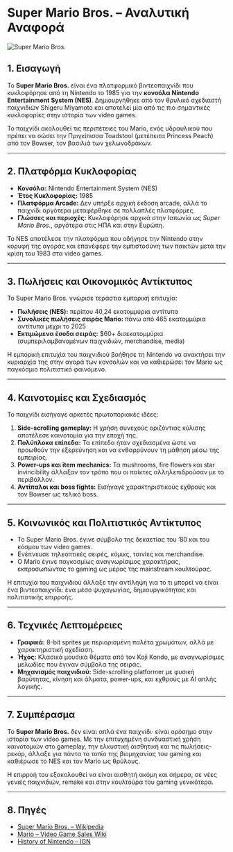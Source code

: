 # Super Mario Bros. – Αναλυτική Αναφορά

![Super Mario Bros.](https://upload.wikimedia.org/wikipedia/commons/6/6e/Super_Mario_Bros._Box_Art.jpg)

## 1. Εισαγωγή

Το **Super Mario Bros.** είναι ένα πλατφορμικό βιντεοπαιχνίδι που κυκλοφόρησε από τη Nintendo το 1985 για την **κονσόλα Nintendo Entertainment System (NES)**. Δημιουργήθηκε από τον θρυλικό σχεδιαστή παιχνιδιών Shigeru Miyamoto και αποτελεί μία από τις πιο σημαντικές κυκλοφορίες στην ιστορία των video games.

Το παιχνίδι ακολουθεί τις περιπέτειες του Mario, ενός υδραυλικού που πρέπει να σώσει την Πριγκίπισσα Toadstool (μετέπειτα Princess Peach) από τον Bowser, τον βασιλιά των χελωνοδράκων.

---

## 2. Πλατφόρμα Κυκλοφορίας

- **Κονσόλα:** Nintendo Entertainment System (NES)  
- **Έτος Κυκλοφορίας:** 1985  
- **Πλατφόρμα Arcade:** Δεν υπήρξε αρχική έκδοση arcade, αλλά το παιχνίδι αργότερα μεταφέρθηκε σε πολλαπλές πλατφόρμες.  
- **Γλώσσες και περιοχές:** Κυκλοφόρησε αρχικά στην Ιαπωνία ως *Super Mario Bros.*, αργότερα στις ΗΠΑ και στην Ευρώπη.

Το NES αποτέλεσε την πλατφόρμα που οδήγησε την Nintendo στην κορυφή της αγοράς και επανέφερε την εμπιστοσύνη των παικτών μετά την κρίση του 1983 στα video games.

---

## 3. Πωλήσεις και Οικονομικός Αντίκτυπος

Το Super Mario Bros. γνώρισε τεράστια εμπορική επιτυχία:

- **Πωλήσεις (NES):** περίπου 40,24 εκατομμύρια αντίτυπα  
- **Συνολικές πωλήσεις σειράς Mario:** πάνω από 465 εκατομμύρια αντίτυπα μέχρι το 2025  
- **Εκτιμώμενα έσοδα σειράς:** $60+ δισεκατομμύρια (συμπεριλαμβανομένων παιχνιδιών, merchandise, media)  

Η εμπορική επιτυχία του παιχνιδιού βοήθησε τη Nintendo να ανακτήσει την κυριαρχία της στην αγορά των κονσολών και να καθιερώσει τον Mario ως παγκόσμιο πολιτιστικό φαινόμενο.

---

## 4. Καινοτομίες και Σχεδιασμός

Το παιχνίδι εισήγαγε αρκετές πρωτοποριακές ιδέες:

1. **Side-scrolling gameplay:** Η χρήση συνεχούς οριζόντιας κύλισης αποτέλεσε καινοτομία για την εποχή της.  
2. **Πολύπλοκα επίπεδα:** Τα επίπεδα ήταν σχεδιασμένα ώστε να προωθούν την εξερεύνηση και να ενθαρρύνουν τη μάθηση μέσω της εμπειρίας.  
3. **Power-ups και item mechanics:** Τα mushrooms, fire flowers και star invincibility άλλαξαν τον τρόπο που οι παίκτες αλληλεπιδρούσαν με το περιβάλλον.  
4. **Αντίπαλοι και boss fights:** Εισήγαγε χαρακτηριστικούς εχθρούς και τον Bowser ως τελικό boss.

---

## 5. Κοινωνικός και Πολιτιστικός Αντίκτυπος

- Το Super Mario Bros. έγινε σύμβολο της δεκαετίας του ’80 και του κόσμου των video games.  
- Ενέπνευσε τηλεοπτικές σειρές, κόμικς, ταινίες και merchandise.  
- Ο Mario έγινε παγκοσμίως αναγνωρίσιμος χαρακτήρας, εκπροσωπώντας το gaming ως μέρος της mainstream κουλτούρας.

Η επιτυχία του παιχνιδιού άλλαξε την αντίληψη για το τι μπορεί να είναι ένα βιντεοπαιχνίδι: ένα μέσο ψυχαγωγίας, δημιουργικότητας και πολιτιστικής επιρροής.

---

## 6. Τεχνικές Λεπτομέρειες

- **Γραφικά:** 8-bit sprites με περιορισμένη παλέτα χρωμάτων, αλλά με χαρακτηριστική σχεδίαση.  
- **Ήχος:** Κλασικά μουσικά θέματα από τον Koji Kondo, με αναγνωρίσιμες μελωδίες που έγιναν σύμβολα της σειράς.  
- **Μηχανισμός παιχνιδιού:** Side-scrolling platformer με φυσική βαρύτητας, κίνηση και άλματα, power-ups, και εχθρούς με AI απλής λογικής.

---

## 7. Συμπέρασμα

Το **Super Mario Bros.** δεν είναι απλά ένα παιχνίδι· είναι ορόσημο στην ιστορία των video games. Με την επιτυχημένη συνδυαστική χρήση καινοτομιών στο gameplay, την ελκυστική αισθητική και τις πωλήσεις-ρεκόρ, άλλαξε για πάντα το τοπίο της βιομηχανίας του gaming και καθιέρωσε το NES και τον Mario ως θρύλους.

Η επιρροή του εξακολουθεί να είναι αισθητή ακόμη και σήμερα, σε νέες γενιές παιχνιδιών, remake και στην κουλτούρα του gaming γενικότερα.

---

## 8. Πηγές

- [Super Mario Bros. – Wikipedia](https://en.wikipedia.org/wiki/Super_Mario_Bros.)  
- [Mario – Video Game Sales Wiki](https://vgsales.fandom.com/wiki/Mario)  
- [History of Nintendo – IGN](https://www.ign.com/articles/2009/01/28/history-of-nintendo)
